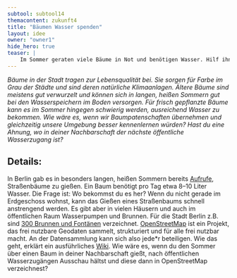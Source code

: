 ```yaml
---
subtool: subtool14
themacontent: zukunft4
title: "Bäumen Wasser spenden"
layout: idee
owner: "owner1"
hide_hero: true
teaser: |
    Im Sommer geraten viele Bäume in Not und benötigen Wasser. Hilf ihnen dabei, nicht auszutrocknen.
---
```


*Bäume in der Stadt tragen zur Lebensqualität bei. Sie sorgen für Farbe im Grau der Städte und sind deren natürliche Klimaanlagen. Ältere Bäume sind meistens gut verwurzelt und können sich in langen, heißen Sommern gut bei den Wasserspeichern im Boden versorgen. Für frisch gepflanzte Bäume kann es im Sommer hingegen schwierig werden, ausreichend Wasser zu bekommen. Wie wäre es, wenn wir Baumpatenschaften übernehmen und gleichzeitig unsere Umgebung besser kennenlernen würden? Hast du eine Ahnung, wo in deiner Nachbarschaft der nächste öffentliche Wasserzugang ist?*

## Details:
In Berlin gab es in besonders langen, heißen Sommern bereits [Aufrufe](https://blog.wwf.de/baeume-giessen/), Straßenbäume zu gießen. Ein Baum benötigt pro Tag etwa 8–10 Liter Wasser. Die Frage ist: Wo bekommst du es her? Wenn du nicht gerade im Erdgeschoss wohnst, kann das Gießen eines Straßenbaums schnell anstrengend werden. Es gibt aber in vielen Häusern und auch im öffentlichen Raum Wasserpumpen und Brunnen. Für die Stadt Berlin z.B. sind [300 Brunnen und Fontänen](http://www.stadtentwicklung.berlin.de/bauen/brunnen/de/karte.shtml) verzeichnet. [OpenStreetMap](https://www.openstreetmap.org/) ist ein Projekt, das frei nutzbare Geodaten sammelt, strukturiert und für alle frei nutzbar macht. An der Datensammlung kann sich also jede*r beteiligen. Wie das geht, erklärt ein ausführliches [Wiki](https://wiki.openstreetmap.org/wiki/DE:Hauptseite). Wie wäre es, wenn du den Sommer über einen Baum in deiner Nachbarschaft gießt, nach öffentlichen Wasserzugängen Ausschau hältst und diese dann in OpenStreetMap verzeichnest?